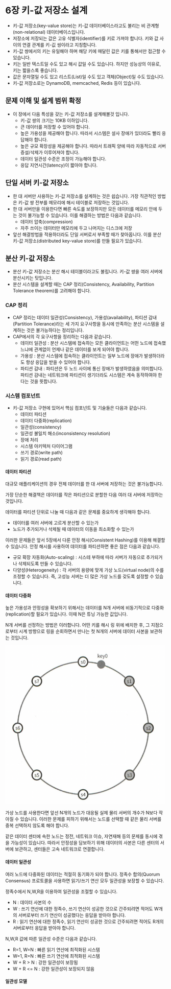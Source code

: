 # 6장 키-값 저장소 설계

* 키-값 저장소(key-value store)는 키-값 데이터베이스라고도 불리는 비 관계형(non-relational) 데이터베이스입니다.
* 저장소에 저장되는 값은 고유 식별자(identifier)를 키로 가져야 합니다. 키와 값 사이의 연결 관계를 키-깂 씽이라고 지칭합니다.
* 키-값 쌍에서의 키는 유일해야 하며 해당 키에 매달린 값은 키를 통해서만 접근할 수 있습니다.
* 키는 일반 텍스트일 수도 있고 해시 값일 수도 있습니다. 하지만 성능상의 이유로, 키는 짧을스록 좋습니다.
* 값은 문자열일 수도 있고 리스트(List)일 수도 있고 객체(Object)일 수도 있습니다.
* 키-값 저장소로는 DynamoDB, memcached, Redis 등이 있습니다.

## 문제 이해 및 설계 범위 확정

* 이 장에서 다음 특성을 갖는 키-값 저장소를 설계해볼것 입니다.
  * 키-값 쌍의 크기는 10KB 이하입니다.
  * 큰 데이터를 저장할 수 있어야 합니다.
  * 높은 가용성을 제공해야 합니다. 따라서 시스템은 설사 장애가 있더라도 빨리 응답해야 합니다.
  * 높은 규모 확장성을 제공해야 합니다. 따라서 트래픽 양에 따라 자동적으로 서버 증설/삭제가 이루어져야 합니다.
  * 데이터 일관성 수준은 조정이 가능해야 합니다.
  * 응답 지연시간(latency)이 짧아야 합니다.

## 단일 서버 키-값 저장소

* 한 대 서버만 사용하는 키-값 저장소를 설계하는 것은 쉽습니다. 가장 직관적인 방법은 키-값 쌍 전부를 메모리에 해시 테이블로 저장하는 것입니다.
* 한 대 서버만을 이용한다면 빠른 속도를 보장하지만 모든 데이터를 메모리 안에 두는 것이 불가능할 수 있습니다. 이를 해결하는 방법은 다음과 같습니다.
  * 데이터 압축(compression)
  * 자주 쓰이는 데이터만 메모리에 두고 나머지는 디스크에 저장
* 앞선 해결방법을 적용하더라도 단일 서버로서 부족할 때가 찾아옵니다. 이를 분산 키-값 저장소(distributed key-value store)를 만들 필요가 있습니다.

## 분산 키-값 저장소

* 분산 키-값 저장소는 분산 해시 테이블이라고도 불립니다. 키-값 쌍을 여러 서버에 분산시키는 탓입니다.
* 분산 시스템을 설계할 때는 CAP 정리(Consistency, Availability, Partition Tolerance theorem)를 고려해야 합니다.

### CAP 정리

* CAP 정리는 데이터 일관성(Consistency), 가용성(availability), 파티션 감내(Partition Tolerance)라는 세 가지 요구사항을 동시에 만족하는 분산 시스템을 설계하는 것은 불가능하다는 정리입니다.
* CAP에서의 각 요구사항을 정리하는 다음과 같습니다.
  * 데이터 일관성 : 분산 시스템에 접속하는 모든 클라이언트는 어떤 노드에 접속했느냐에 관계없이 언제나 같은 데이터를 보게 되어야 합니다.
  * 가용성 : 분산 시스템에 접속하는 클라이언트는 일부 노드에 장애가 발생하더라도 항상 응답을 받을 수 있어야 합니다.
  * 파티션 감내 : 파티션은 두 노드 사이에 통신 장애가 발생하였음을 의미합니다. 파티션 감내는 네트워크에 파티션이 생기더라도 시스템은 계속 동작하여야 한다는 것을 뜻합니다.


### 시스템 컴포넌트

* 키-값 저장소 구현에 있어서 핵심 컴포넌트 및 기술들은 다음과 같습니다.
  * 데이터 파티션
  * 데이터 다중화(replication)
  * 일관성(consistency)
  * 일관성 불일치 해소(inconsistency resolution)
  * 장애 처리
  * 시스템 아키텍처 다이어그램
  * 쓰기 경로(write path)
  * 읽기 경로(read path)

#### 데이터 파티션

대규모 애플리케이션의 경우 전체 데이터를 한 대 서버에 저장하는 것은 불가능합니다.

가장 단순한 해결책은 데이터를 작은 파티션으로 분할한 다음 여러 대 서버에 저장하는 것입니다. 

데이터를 파티션 단위로 나눌 때 다음과 같은 문제를 중요하게 생각해야 합니다.
* 데이터를 여러 서버에 고르게 분산할 수 있는가
* 노드가 추가되거나 삭제될 때 데이터의 이동을 최소화할 수 있는가

이러한 문제들은 앞서 5장에서 다룬 안정 해시(Consistent Hashing)를 이용해 해결할 수 있습니다.
안정 해시를 사용하여 데이터를 파티션하면 좋은 점은 다음과 같습니다.
* 규모 확장 자동화(Auto-scaling) : 시스테 부하에 따라 서버가 자동으로 추가되거나 삭제되도록 만들 수 있습니다.
* 다양성(Heterogeneity) : 각 서버의 용량에 맞게 가상 노드(virtual node)의 수를 조정할 수 있습니다. 즉, 고성능 서버는 더 많은 가상 노드를 갖도록 설정할 수 있습니다.

#### 데이터 다중화

높은 가용성과 안정성을 확보하기 위해서는 데이터를 N개 서버에 비동기적으로 다중화(replication)할 필요가 있습니다. 이때 N은 튜닝 가능한 값입니다.

N개 서버를 선정하는 방법은 이러합니다. 어떤 키를 해시 링 위에 배치한 후, 그 지점으로부터 시계 방향으로 링을 순회하면서 만나는 첫 N개의 서버에 데이터 사본을 보관하는 것입니다.

<img src="img/DataReplication.png" width="500">

가상 노드를 사용한다면 앞선 N개의 노드가 대응될 실제 물리 서버의 개수가 N보다 작아질 수 있습니다.
이러한 문제를 피하기 위해서는 노드를 선택할 때 같은 물리 서버를 중복 선택하지 않도록 해야 합니다.

같은 데이터 센터에 속한 노드는 정전, 네트워크 이슈, 자연재해 등의 문제를 동시에 겪을 가능성이 있습니다.
따라서 안정성을 담보하기 위해 데이터의 사본은 다른 센터의 서버에 보관하고, 센터들은 고속 네트워크로 연결합니다.

#### 데이터 일관성

여러 노드에 다중화된 데이터는 적절히 동기화가 되야 합니다.
정족수 합의(Quorum Consensus) 프로토콜을 사용하면 읽기/쓰기 연산 모두 일관성을 보장할 수 있습니다.

정족수에서 N,W,R을 이용하여 일관성을 조절할 수 있습니다.
* N : 데이터 사본의 수
* W : 쓰기 연산에 대한 정족수, 쓰기 연산이 성공한 것으로 간주되려면 적어도 W개의 서버로부터 쓰기 연산이 성공했다는 응답을 받아야 합니다.
* R : 읽기 연산에 대한 정족수, 읽기 연산이 성공한 것으로 간주되려면 적어도 R개의 서버로부터 응답을 받아야 합니다.

N,W,R 값에 따른 일관성 수준은 다음과 같습니다.
* R=1, W=N : 빠른 읽기 연산에 최적화된 시스템
* W=1, R=N : 빠른 쓰기 연산에 최적화된 시스템
* W + R > N : 강한 일관성이 보장됨
* W + R <= N : 강한 일관성이 보장되지 않음

#### 일관성 모델

